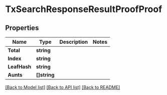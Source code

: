 # TxSearchResponseResultProofProof

## Properties

Name | Type | Description | Notes
------------ | ------------- | ------------- | -------------
**Total** | **string** |  | 
**Index** | **string** |  | 
**LeafHash** | **string** |  | 
**Aunts** | **[]string** |  | 

[[Back to Model list]](../README.md#documentation-for-models) [[Back to API list]](../README.md#documentation-for-api-endpoints) [[Back to README]](../README.md)


